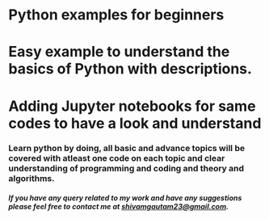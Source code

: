 # Python examples for beginners
# Easy example to understand the basics of Python with descriptions.
# Adding Jupyter notebooks for same codes to have a look and understand


### Learn python by doing, all basic and advance topics will be covered with atleast one code on each topic and clear understanding of programming and coding and theory and algorithms.

##### If you have any query related to my work and have any suggestions please feel free to contact me at shivamgautam23@gmail.com.
